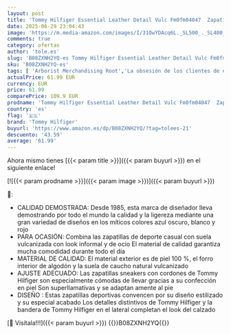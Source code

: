 ```yaml
---
layout: post
title: 'Tommy Hilfiger Essential Leather Detail Vulc Fm0fm04047  Zapatilla Vulcanizada Hombre  Negro  40 EU'
date: 2025-06-29 23:04:43
image: 'https://m.media-amazon.com/images/I/31OwYDAcq6L._SL500_._SL400_.jpg'
comments: true
category: ofertas
author: 'tole.es'
slug: 'B08ZXNH2YQ-es Tommy Hilfiger Essential Leather Detail Vulc Fm0fm04047...'
sku: 'B08ZXNH2YQ-es'
tags: [ 'Arborist Merchandising Root','La obsesión de los clientes de este mes Hombre','La obsesión de los clientes de este mes Mujer','Moda','Moda Hombre','Selecciones de moda que son tendencia esta semana','Self Service','Special Features Stores','c8538d25-3af9-48d3-aeff-5f3ce5572a36_0','c8538d25-3af9-48d3-aeff-5f3ce5572a36_301','c8538d25-3af9-48d3-aeff-5f3ce5572a36_3301','c8538d25-3af9-48d3-aeff-5f3ce5572a36_7601','tommy hilfiger','zapatilla','🇪🇸', ]
actualPrice: 61.99 EUR
currency: EUR
price: 61.99
comparePrice: 109.9 EUR
prodname: 'Tommy Hilfiger Essential Leather Detail Vulc Fm0fm04047  Zapatilla Vulcanizada Hombre  Negro  40 EU'
country: 'es'
flag: '🇪🇸'
brand: 'Tommy Hilfiger'
buyurl: 'https://www.amazon.es/dp/B08ZXNH2YQ/?tag=tolees-21'
descuento: '43.59'
average: '61.99'
---
```


Ahora mismo tienes [{{< param title >}}]({{< param buyurl >}}) en el siguiente enlace!

[![{{< param prodname >}}]({{< param image >}})]({{< param buyurl >}})

🔎:

- CALIDAD DEMOSTRADA: Desde 1985, esta marca de diseñador lleva demostrando por todo el mundo la calidad y la ligereza mediante una gran variedad de diseños en los míticos colores azul oscuro, blanco y rojo
- PARA OCASIÓN: Combina las zapatillas de deporte casual con suela vulcanizada con look informal y de ocio El material de calidad garantiza mucha comodidad durante todo el día
- MATERIAL DE CALIDAD: El material exterior es de piel 100 %, el forro interior de algodón y la suela de caucho natural vulcanizado
- AJUSTE ADECUADO: Las zapatillas sneakers con cordones de Tommy Hilfiger son especialmente cómodas de llevar gracias a su confección en piel Son superllamativas y se adaptan amente al pie
- DISEÑO : Estas zapatillas deportivas convencen por su diseño estilizado y su especial acabado Los detalles distintivos de Tommy Hilfiger y la bandera de Tommy Hilfiger en el lateral completan el look del calzado

[🛒 Visítala!!!]({{< param buyurl >}})
{{<world>}}B08ZXNH2YQ{{</world>}}
